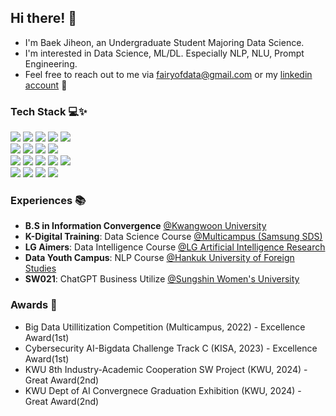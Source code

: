 ## Hi there! 🤗
  - I'm Baek Jiheon, an Undergraduate Student Majoring Data Science.
  - I'm interested in Data Science, ML/DL. Especially NLP, NLU, Prompt Engineering.
  - Feel free to reach out to me via fairyofdata@gmail.com or my [linkedin account](https://www.linkedin.com/in/hjbaek/)  📧

### Tech Stack 💻✨
<p>
  <img src="https://img.shields.io/badge/Colab-F9AB00?style=for-the-badge&logo=googlecolab&color=525252">
  <img src="https://img.shields.io/badge/python-3670A0?style=for-the-badge&logo=python&logoColor=ffdd54">  
  <img src="https://img.shields.io/badge/pandas-%23150458.svg?style=for-the-badge&logo=pandas&logoColor=white">
  <img src="https://img.shields.io/badge/numpy-%23013243.svg?style=for-the-badge&logo=numpy&logoColor=white">
  <img src="https://img.shields.io/badge/Matplotlib-%23ffffff.svg?style=for-the-badge&logo=Matplotlib&logoColor=black">
  <br>
  <img src="https://img.shields.io/badge/scikit--learn-%23F7931E.svg?style=for-the-badge&logo=scikit-learn&logoColor=white">
  <img src="https://img.shields.io/badge/PyTorch-%23EE4C2C.svg?style=for-the-badge&logo=PyTorch&logoColor=white">
  <img src="https://img.shields.io/badge/-HuggingFace-FDEE21?style=for-the-badge&logo=HuggingFace&logoColor=black">
  <img src="https://img.shields.io/badge/OpenAI API-74aa9c?style=for-the-badge&logo=openai&logoColor=white">
  <br>
  <img src="https://img.shields.io/badge/pycharm-143?style=for-the-badge&logo=pycharm&logoColor=black&color=black&labelColor=green">
  <img src="https://img.shields.io/badge/-selenium-%43B02A?style=for-the-badge&logo=selenium&logoColor=white">
  <img src="https://img.shields.io/badge/flask-%23000.svg?style=for-the-badge&logo=flask&logoColor=white">
  <img src="https://img.shields.io/badge/streamlit%20-%23FF0000.svg?style=for-the-badge&logo=streamlit&logoColor=white">
  <img src="https://img.shields.io/badge/MongoDB-%234ea94b.svg?style=for-the-badge&logo=mongodb&logoColor=white">
  <br>
  <img src="https://img.shields.io/badge/Visual%20Studio%20Code-0078d7.svg?style=for-the-badge&logo=visual-studio-code&logoColor=white">
  <img src="https://img.shields.io/badge/javascript-%23323330.svg?style=for-the-badge&logo=javascript&logoColor=%23F7DF1E">
  <img src="https://img.shields.io/badge/node.js-6DA55F?style=for-the-badge&logo=node.js&logoColor=white">
  <img src="https://img.shields.io/badge/bootstrap-%238511FA.svg?style=for-the-badge&logo=bootstrap&logoColor=white">
  <br>
</p>

### Experiences 📚
- **B.S in Information Convergence** [@Kwangwoon University](https://ic.kw.ac.kr:501/program/process.php)
- **K-Digital Training**: Data Science Course [@Multicampus (Samsung SDS)](https://www.multicampus.com/em/enrolment/courseDetai?p_menu=NzUjU1VC&p_gubun=Qw==&corsCd=FA00NM)
- **LG Aimers**: Data Intelligence Course [@LG Artificial Intelligence Research](https://lgresearch.ai/news/view?seq=488)
- **Data Youth Campus**: NLP Course [@Hankuk University of Foreign Studies](https://ime.hufs.ac.kr/bbs/ime/509/71087/artclView.do)  
- **SW021**: ChatGPT Business Utilize [@Sungshin Women's University](https://m.dhnews.co.kr/news/view/1065594826213812)  

### Awards 🌟
- Big Data Utillitization Competition (Multicampus, 2022) - Excellence Award(1st)
- Cybersecurity AI-Bigdata Challenge Track C (KISA, 2023) - Excellence Award(1st)
- KWU 8th Industry-Academic Cooperation SW Project (KWU, 2024) - Great Award(2nd)
- KWU Dept of AI Convergnece Graduation Exhibition (KWU, 2024) - Great Award(2nd)

